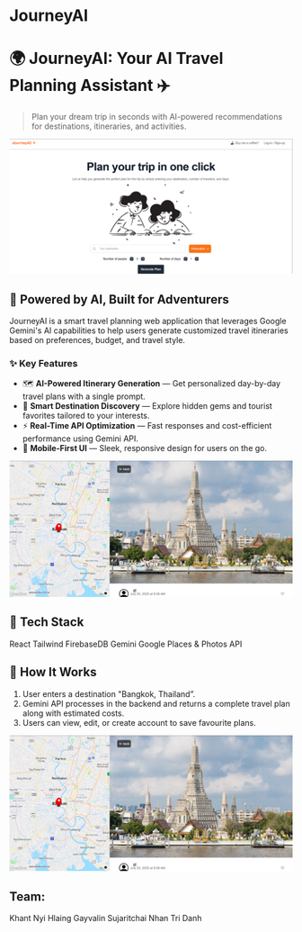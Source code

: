 # JourneyAI

# 🌍 JourneyAI: Your AI Travel Planning Assistant ✈️

> Plan your dream trip in seconds with AI-powered recommendations for destinations, itineraries, and activities.

![JourneyAI Landing](./assets/landingpage.png)


## 🧠 Powered by AI, Built for Adventurers

JourneyAI is a smart travel planning web application that leverages Google Gemini's AI capabilities to help users generate customized travel itineraries based on preferences, budget, and travel style.

### ✨ Key Features

- 🗺️ **AI-Powered Itinerary Generation** — Get personalized day-by-day travel plans with a single prompt.
- 🔎 **Smart Destination Discovery** — Explore hidden gems and tourist favorites tailored to your interests.
- ⚡ **Real-Time API Optimization** — Fast responses and cost-efficient performance using Gemini API.
- 📱 **Mobile-First UI** — Sleek, responsive design for users on the go.

![Map ](./assets/trips.png) 

## 🔧 Tech Stack
React
Tailwind
FirebaseDB
Gemini
Google Places & Photos API

## 🚀 How It Works

1. User enters a destination "Bangkok, Thailand”.
2. Gemini API processes in the backend and returns a complete travel plan along with estimated costs.
3. Users can view, edit, or create account to save favourite plans.

![Trip planning](./assets/trips.png) 

## Team:
Khant Nyi Hlaing 
Gayvalin Sujaritchai 
Nhan Tri Danh 

